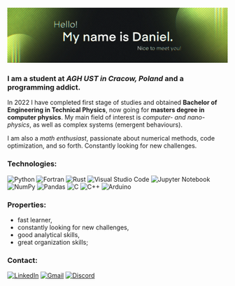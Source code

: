 [![MasterHead](https://github.com/dgrzelec/dgrzelec/blob/main/images/damniel_by_zelkeu.png)](https://github.com/dgrzelec)
### I am a student at *AGH UST in Cracow, Poland* and a programming addict.

In 2022 I have completed first stage of studies and obtained **Bachelor of Engineering in Technical Physics**, now going for **masters degree in computer physics**.
My main field of interest is *computer- and nano-physics*, as well as complex systems (emergent behaviours). 

I am also a *math enthusiast*, passionate about numerical methods, code optimization, and so forth. Constantly looking for new challenges.

### Technologies:
![Python](https://img.shields.io/badge/python-3670A0?style=for-the-badge&logo=python&logoColor=ffdd54)
![Fortran](https://img.shields.io/badge/Fortran-%23734F96.svg?style=for-the-badge&logo=fortran&logoColor=white)
![Rust](https://img.shields.io/badge/rust-%23000000.svg?style=for-the-badge&logo=rust&logoColor=white)
![Visual Studio Code](https://img.shields.io/badge/Visual%20Studio%20Code-0078d7.svg?style=for-the-badge&logo=visual-studio-code&logoColor=white)
![Jupyter Notebook](https://img.shields.io/badge/jupyter-%23FA0F00.svg?style=for-the-badge&logo=jupyter&logoColor=white)
![NumPy](https://img.shields.io/badge/numpy-%23013243.svg?style=for-the-badge&logo=numpy&logoColor=white)
![Pandas](https://img.shields.io/badge/pandas-%23150458.svg?style=for-the-badge&logo=pandas&logoColor=white)
![C](https://img.shields.io/badge/c-%2300599C.svg?style=for-the-badge&logo=c&logoColor=white)
![C++](https://img.shields.io/badge/c++-%2300599C.svg?style=for-the-badge&logo=c%2B%2B&logoColor=white)
![Arduino](https://img.shields.io/badge/-Arduino-00979D?style=for-the-badge&logo=Arduino&logoColor=white)

### Properties:
- fast learner,
- constantly looking for new challenges,
- good analytical skills,
- great organization skills;

### Contact:
[![LinkedIn](https://img.shields.io/badge/linkedin-%230077B5.svg?style=for-the-badge&logo=linkedin&logoColor=white)](https://www.linkedin.com/in/dgrzelec/)
[![Gmail](https://img.shields.io/badge/Gmail-D14836?style=for-the-badge&logo=gmail&logoColor=white)](mailto:danielgrzelec@gmail.com)
[![Discord](https://img.shields.io/badge/Discord-%237289DA.svg?style=for-the-badge&logo=discord&logoColor=white)](https://discordapp.com/users/326423025954324492/)
